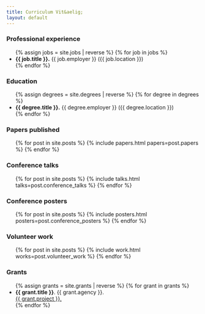 ```yaml
---
title: Curriculum Vit&aelig;
layout: default
---
```


<h3>Professional experience</h3>
<ul>
{% assign jobs = site.jobs | reverse %}
{% for job in jobs %}
  <li seq="{{ job.date | date: '%Y' }}&ndash;{% if job.end_date %}{{ job.end_date | date: '%Y' }}{% else %}current{% endif %}">
    <strong>{{ job.title }}.</strong>
    {{ job.employer }} ({{ job.location }})
    <!--<div class="details">
      {{ job.content | markdownify }}
    </div>-->
  </li>
{% endfor %}
</ul>

<h3>Education</h3>
<ul>
{% assign degrees = site.degrees | reverse %}
{% for degree in degrees %}
  <li seq="{{ degree.date | date: '%Y' }}&ndash;{% if degree.end_date %}{{ degree.end_date | date: '%Y' }}{% else %}current{% endif %}">
    <strong>{{ degree.title }}.</strong>
    {{ degree.employer }} ({{ degree.location }})
    <!--<div class="details">
      {{ degree.content | markdownify }}
    </div>-->
  </li>
{% endfor %}
</ul>

<h3>Papers published</h3>
<ul>
{% for post in site.posts %}
{% include papers.html papers=post.papers %}
{% endfor %}
</ul>

<h3>Conference talks</h3>
<ul>
{% for post in site.posts %}
{% include talks.html talks=post.conference_talks %}
{% endfor %}
</ul>

<h3>Conference posters</h3>
<ul>
{% for post in site.posts %}
{% include posters.html posters=post.conference_posters %}
{% endfor %}
</ul>

<h3>Volunteer work</h3>
<ul>
{% for post in site.posts %}
{% include work.html works=post.volunteer_work %}
{% endfor %}
</ul>

<h3>Grants</h3>
<ul>
{% assign grants = site.grants | reverse %}
{% for grant in grants %}
   <li seq="{{ grant.date | date: '%Y' }}&ndash;{% if grant.end_date %}{{ grant.end_date | date: '%Y' }}{% else %}current{% endif %}">
     <strong>{{ grant.title }}</strong>. {{ grant.agency }}. <br/>
     <a href="{{ grant.external_url }}" class="title">{{ grant.project }}.</a>
   </li>
{% endfor %}
</ul>
